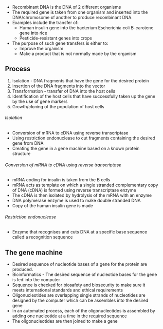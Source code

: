 - Recombinant DNA is the DNA of 2 different organisms
- The required gene is taken from one organism and inserted into the DNA/chromosome of another to produce recombinant DNA
- Examples include the transfer of:
    - Human insulin gene into the bacterium Escherichia coli B-carotene gene into rice
    - Pesticide-resistant genes into crops
- The purpose of such gene transfers is either to: 
    - Improve the organism
    - Make a product that is not normally made by the organism

## Process
1) Isolation - DNA fragments that have the gene for the desired protein
2) Insertion of the DNA fragments into the vector 
3) Transformation - transfer of DNA into the host cells
4) Identification of the host cells that have successfully taken up the gene by the use of gene markers
5) Growth/cloning of the population of host cells

###### Isolation
- Conversion of mRNA to cDNA using reverse transcriptase 
- Using restriction endonuclease to cut fragments containing the desired gene from DNA
- Creating the gene in a gene machine based on a known protein structure

###### Conversion of mRNA to cDNA using reverse transcriptase
- mRNA coding for insulin is taken from the B cells
- mRNA acts as template on which a single stranded complementary copy of DNA (cDNA) is formed using reverse transcriptase enzyme 
- The cDNA is then isolated by hydrolysis of the mRNA with an enzyme
- DNA polymerase enzyme is used to make double stranded DNA
- Copy of the human insulin gene is made

###### Restriction endonuclease
- Enzyme that recognises and cuts DNA at a specific base sequence called a recognition sequence

## The gene machine
- Desired sequence of nucleotide bases of a gene for the protein are produced.
- Bioinformatics - The desired sequence of nucleotide bases for the gene is fed into the computer
- Sequence is checked for biosafety and biosecurity to make sure it meets international standards and ethical requirements
- Oligonucleotides are overlapping single strands of nucleotides are designed by the computer which can be assembles into the desired gene
- In an automated process, each of the oligonucleotides is assembled by adding one nucleotide at a time in the required sequence
- The oligonucleotides are then joined to make a gene

